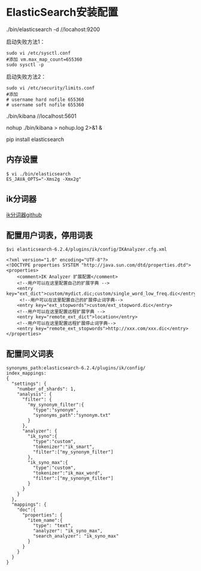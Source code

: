﻿# ElasticSearch安装配置

./bin/elasticsearch -d //locahost:9200

启动失败方法1：
``` 
sudo vi /etc/sysctl.conf
#添加 vm.max_map_count=655360
sudo sysctl -p
```

启动失败方法2：
```
sudo vi /etc/security/limits.conf
#添加 
# username hard nofile 655360
# username soft nofile 655360
```


./bin/kibana //localhost:5601

nohup ./bin/kibana > nohup.log 2>&1 &

pip install elasticsearch

## 内存设置
```
$ vi ./bin/elasticsearch
ES_JAVA_OPTS="-Xms2g -Xmx2g"
```

## ik分词器
[ik分词器github](https://github.com/medcl/elasticsearch-analysis-ik)

## 配置用户词表，停用词表
```
$vi elasticsearch-6.2.4/plugins/ik/config/IKAnalyzer.cfg.xml

<?xml version="1.0" encoding="UTF-8"?>
<!DOCTYPE properties SYSTEM "http://java.sun.com/dtd/properties.dtd">
<properties>
	<comment>IK Analyzer 扩展配置</comment>
	<!--用户可以在这里配置自己的扩展字典 -->
	<entry key="ext_dict">custom/mydict.dic;custom/single_word_low_freq.dic</entry>
	 <!--用户可以在这里配置自己的扩展停止词字典-->
	<entry key="ext_stopwords">custom/ext_stopword.dic</entry>
 	<!--用户可以在这里配置远程扩展字典 -->
	<entry key="remote_ext_dict">location</entry>
 	<!--用户可以在这里配置远程扩展停止词字典-->
	<entry key="remote_ext_stopwords">http://xxx.com/xxx.dic</entry>
</properties>
```

## 配置同义词表
```
synonyms_path:elasticsearch-6.2.4/plugins/ik/config/
index_mappings:
{
  "settings": {
    "number_of_shards": 1, 
    "analysis": {
      "filter": {
        "my_synonym_filter":{
          "type":"synonym",
          "synonyms_path":"synonym.txt"
        }
      },
      "analyzer": {
        "ik_syno":{
          "type":"custom",
          "tokenizer":"ik_smart",
          "filter":["my_synonym_filter"]
        },
        "ik_syno_max":{
          "type":"custom",
          "tokenizer":"ik_max_word",
          "filter":["my_synonym_filter"]
        }
      }
    }
  },
  "mappings": {
    "doc":{
      "properties": {
        "item_name":{
          "type": "text",
          "analyzer": "ik_syno_max",
          "search_analyzer": "ik_syno_max"
        }
      }
    }
  }
}
```